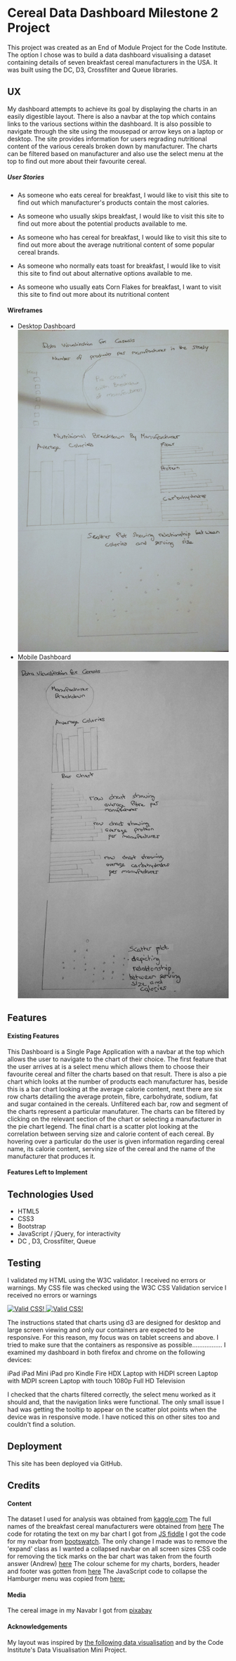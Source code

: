 # Cereal Data Dashboard Milestone 2 Project
This project was created as an End of Module Project for the Code Institute. The option I chose 
was to build a data dashboard visualising a dataset containing details of seven breakfast
cereal manufacturers in the USA. It was built using the DC, D3, Crossfilter and Queue libraries. 

## UX
My dashboard attempts to achieve its goal by displaying the charts in an easily digestible layout. There
is also a navbar at the top which contains links to the various sections within the dashboard. It is also
possible to navigate through the site using the mousepad or arrow keys on a laptop or desktop. The site
provides information for users regrading nutritional content of the various cereals broken down by manufacturer.
The charts can be filtered based on manufacturer and also use the select menu at the top to find out 
more about their favourite cereal.

##### User Stories
* As someone who eats cereal for breakfast, I would like to visit this site to find out which manufacturer's
products contain the most calories.

* As someone who usually skips breakfast, I would like to visit this site to find out more about the 
potential products available to me.

* As someone who has cereal for breakfast, I would like to visit this site to find out more about the 
average nutritional content of some popular cereal brands.

* As someone who normally eats toast for breakfast, I would like to visit this site to find out about 
alternative options available to me.

* As someone who usually eats Corn Flakes for breakfast, I want to visit this site to find out more about 
its nutritional content
 
#### Wireframes
* Desktop Dashboard ![Desktop](/wireframes/desktopView.jpg/)
* Mobile Dashboard ![Mobile](/wireframes/mobileView.jpg/)

## Features

#### Existing Features
This Dashboard is a Single Page Application with a navbar at the top which allows the user to navigate to 
the chart of their choice. The first feature that the user arrives at is a select menu which allows them
to choose their favourite cereal and filter the charts based on that result.
There is also a pie chart which looks at the number of products each manufacturer has, beside this is
a bar chart looking at the average calorie content, next there are six row charts detailing the
average protein, fibre, carbohydrate, sodium, fat and sugar contained in the cereals.
Unfiltered each bar, row and segment of the charts represent a particular manufaturer. The charts can be 
filtered by clicking on the relevant section of the chart or selecting a manufacturer in the
pie chart legend. 
The final chart is a scatter plot looking at the correlation between serving size and calorie content of
each cereal. By hovering over a particular do the user is given information regarding cereal name, its calorie
content, serving size of the cereal and the name of the manufacturer that produces it. 

#### Features Left to Implement

## Technologies Used
* HTML5
* CSS3
* Bootstrap
* JavaScript / jQuery, for interactivity
* DC , D3, Crossfilter, Queue

## Testing
I validated my HTML using the W3C validator. I received no errors or warnings.
My CSS file was checked using the W3C CSS Validation service I received no errors or warnings 
<p>
    <a href="http://jigsaw.w3.org/css-validator/check/referer">
        <img style="border:0;width:88px;height:31px"
            src="http://jigsaw.w3.org/css-validator/images/vcss"
            alt="Valid CSS!" />
    </a>
<a href="http://jigsaw.w3.org/css-validator/check/referer">
    <img style="border:0;width:88px;height:31px"
        src="http://jigsaw.w3.org/css-validator/images/vcss-blue"
        alt="Valid CSS!" />
    </a>
</p>

The instructions stated that charts using d3 are designed for desktop and large screen viewing and 
only our containers are expected to be responsive. For this reason, my focus was on tablet screens and above.
I tried to make sure that the containers as responsive as possible.................
I examined my dashboard in both firefox and chrome on the following devices: 

iPad
iPad Mini
iPad pro
Kindle Fire HDX
Laptop with HiDPI screen
Laptop with MDPI screen
Laptop with touch
1080p Full HD Television

I checked that the charts filtered correctly, the select menu worked as it should and, that the navigation links were 
functional. The only small issue I had was getting the tooltip to appear on the scatter plot points when the device
was in responsive mode. I have noticed this on other sites too and couldn't find a solution.

## Deployment
This site has been deployed via GitHub.

## Credits

#### Content
The dataset I used for analysis was obtained from [kaggle.com](https://www.kaggle.com/crawford/80-cereals/)
The full names of the breakfast cereal manufacturers were obtained from
[here](https://www.kaggle.com/jeandsantos/breakfast-cereals-data-analysis-and-clustering)
The code for rotating the text on my bar chart I got from [JS fiddle](https://jsfiddle.net/geotheory/mvhtqu17/)
I got the code for my navbar from [bootswatch](https://bootswatch.com/pulse/). The only change I made was to
remove the 'expand' class as I wanted a collapsed navbar on all screen sizes
CSS code for removing the tick marks on the bar chart was taken from the fourth answer (Andrew) [here](https://github.com/c3js/c3/issues/876)
The colour scheme for my charts, borders, header and footer was gotten from 
[here](https://learnui.design/tools/data-color-picker.html#palette)
The JavaScript code to collapse the Hamburger menu was copied from [here:](https://stackoverflow.com/a/32336582)

#### Media
The cereal image in my Navabr I got from [pixabay](https://pixabay.com/en/cereal-breakfast-milk-bowl-healthy-32149/)

#### Acknowledgements
My layout was inspired by [the following data visualisation](http://amberonrails.com/cereal-visualization/)
and by the Code Institute's Data Visualisation Mini Project.


